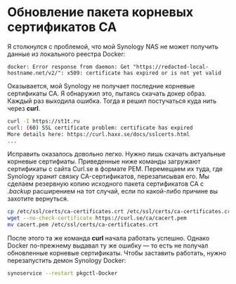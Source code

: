 # Обновление пакета корневых сертификатов CA

Я столкнулся с проблемой, что мой Synology NAS не может получить данные из локального реестра Docker:

```
docker: Error response from daemon: Get "https://redacted-local-hostname.net/v2/": x509: certificate has expired or is not yet valid 
```

Оказывается, мой Synology не получает последние корневые сертификаты CA. Я обнаружил это, пытаясь скачать докер образ. Каждый раз выходила ошибка. Тогда я решил постучаться куда нить через **curl**.

```bash
curl -I https://st1t.ru  
curl: (60) SSL certificate problem: certificate has expired  
More details here: https://curl.haxx.se/docs/sslcerts.html  
...
```
Исправить оказалось довольно легко. Нужно лишь скачать актуальные корневые сертифиаты. Приведенные ниже команды загружают сертификаты с сайта Curl.se в формате PEM. Перемещаем их туда, где Synology хранит связку CA-сертификатов, перезаписывая его. Мы сделаем резервную копию исходного пакета сертификатов CA с *.backup* расширением на тот случай, если по какой-либо причине вы захотите вернуться.

```bash
cp /etc/ssl/certs/ca-certificates.crt /etc/ssl/certs/ca-certificates.crt.backup  
wget --no-check-certificate https://curl.se/ca/cacert.pem  
mv cacert.pem /etc/ssl/certs/ca-certificates.crt  
```

После этого та же команда **curl** начала работать успешно. Однако Docker по-прежнему выдавал ту же ошибку — то есть не получал обновленные корневые сертификаты. Чтобы заставить работать, нужно перезапустить демон Synology Docker:

```bash
synoservice --restart pkgctl-Docker  
```